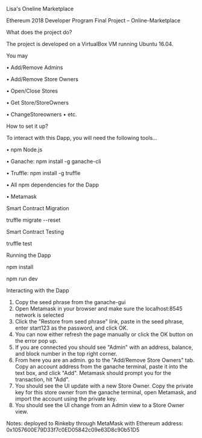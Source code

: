 Lisa's Oneline Marketplace

Ethereum 2018 Developer Program Final Project – Online-Marketplace

What does the project do?

The project is developed on a VirtualBox VM running Ubuntu 16.04.

You may

•	Add/Remove Admins

•	Add/Remove Store Owners

•	Open/Close Stores

•	Get Store/StoreOwners

•	ChangeStoreowners
•	etc.

How to set it up?

To interact with this Dapp, you will need the following tools...

•	npm    Node.js

•	Ganache:  npm install -g ganache-cli

•	Truffle:  npm install -g truffle

•	All npm dependencies for the Dapp

•	Metamask

Smart Contract Migration

truffle migrate --reset

Smart Contract Testing

truffle test 

Running the Dapp

npm install 

npm run dev

Interacting with the Dapp
1.	Copy the seed phrase from the ganache-gui
2.	Open Metamask in your browser and make sure the localhost:8545 network is selected
3.	Click the "Restore from seed phrase" link, paste in the seed phrase, enter start123 as the password, and click OK.
4.	You can now either refresh the page manually or click the OK button on the error pop up.
5.	If you are connected you should see "Admin" with an address, balance, and block number in the top right corner.
6.	From here you are an admin. go to the "Add/Remove Store Owners" tab. Copy an account address from the ganache terminal, paste it into the text box, and click "Add". Metamask should prompt you for the transaction, hit "Add".
7.	You should see the UI update with a new Store Owner. Copy the private key for this store owner from the ganache terminal, open Metamask, and import the account using the private key.
8.	You should see the UI change from an Admin view to a Store Owner view. 

Notes: deployed to Rinkeby through MetaMask with Ethereum address: 0x1057600E79D33f7c0ED05842c09e63D8c90b51D5

